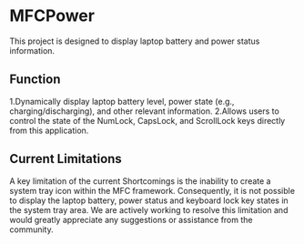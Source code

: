 # MFCPower
This project is designed to display laptop battery and power status information.
## Function
1.Dynamically display laptop battery level, power state (e.g., charging/discharging), and other relevant information.
2.Allows users to control the state of the NumLock, CapsLock, and ScrollLock keys directly from this application.
## Current Limitations
A key limitation of the current Shortcomings is the inability to create a system tray icon within the MFC framework. Consequently, it is not possible to display the laptop battery, power status and keyboard lock key states in the system tray area.
We are actively working to resolve this limitation and would greatly appreciate any suggestions or assistance from the community.
